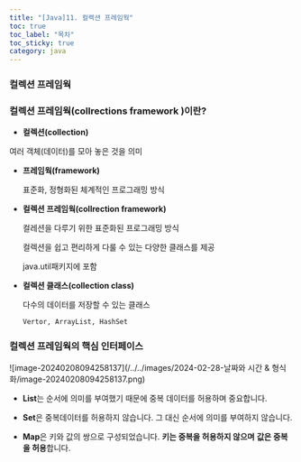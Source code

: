 ```yaml
---
title: "[Java]11. 컬렉션 프레임웍"
toc: true
toc_label: "목차"
toc_sticky: true
category: java
---
```


### 컬렉션 프레임웍

### 컬렉션 프레임웍(collrections framework )이란?

-  **컬렉션(collection)**

  여러 객체(데이터)를 모아 놓은 것을 의미

- **프레임웍(framework)**

  표준화, 정형화된 체계적인 프로그래밍 방식

- **컬렉션 프레임웍(collrection framework)**

  컬레션을 다루기 위한 표준화된 프로그래밍 방식

  컬렉션을 쉽고 편리하게 다룰 수 있는 다양한 클래스를 제공

  java.util패키지에 포함

- **컬렉션 클래스(collection class)**

  다수의 데이터를 저장할 수 있는 클래스

  `Vertor, ArrayList, HashSet`



###  컬렉션 프레임웍의 핵심 인터페이스

![image-20240208094258137](/../../images/2024-02-28-날짜와 시간 & 형식화/image-20240208094258137.png)

- **List**는 순서에 의미를 부여했기 때문에 중복 데이터를 허용하며 중요합니다. 

- **Set**은 중복데이터를 허용하지 않습니다. 그 대신 순서에 의미를 부여하지 않습니다.

- **Map**은 키와 값의 쌍으로 구성되었습니다. **키는 중복을 허용하지 않으며** **값은 중복을 허용**합니다.